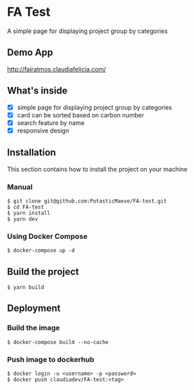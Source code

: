 # FA Test
A simple page for displaying project group by categories 

## Demo App
http://fairatmos.claudiafelicia.com/

## What's inside
- [x] simple page for displaying project group by categories
- [x] card can be sorted based on carbon number
- [x] search feature by name
- [x] responsive design

## Installation
This section contains how to install the project on your machine

### Manual
```
$ git clone git@github.com:PotasticMaeve/FA-test.git
$ cd FA-test
$ yarn install
$ yarn dev
```

### Using Docker Compose
```
$ docker-compose up -d
```

## Build the project
```
$ yarn build
```

## Deployment
### Build the image
```
$ docker-compose build --no-cache
```

### Push image to dockerhub
```
$ docker login -u <username> -p <password>
$ docker push claudiadev/FA-test:<tag>
```